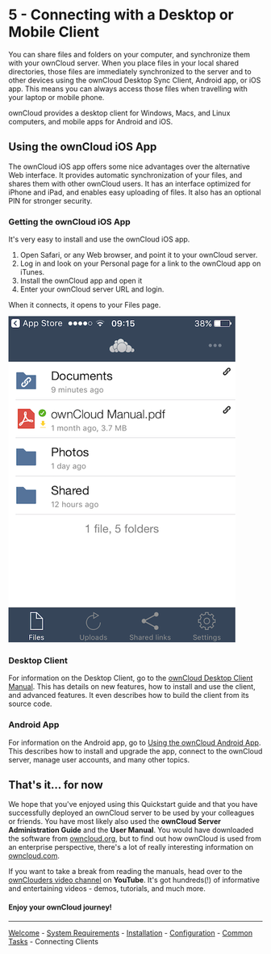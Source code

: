 # 5 - Connecting with a Desktop or Mobile Client

You can share files and folders on your computer, and synchronize them with your ownCloud server. When you place files in your local shared directories, those files are immediately synchronized to the server and to other devices using the ownCloud Desktop Sync Client, Android app, or iOS app. This means you can always access those files when travelling with your laptop or mobile phone.

ownCloud provides a desktop client for Windows, Macs, and Linux computers, and mobile apps for Android and iOS.

## Using the ownCloud iOS App
The ownCloud iOS app offers some nice advantages over the alternative Web interface. It provides automatic synchronization of your files, and shares them with other ownCloud users. It has an interface optimized for iPhone and iPad, and enables easy uploading of files. It also has an optional PIN for stronger security.

### Getting the ownCloud iOS App
It's very easy to install and use the ownCloud iOS app.

1. Open Safari, or any Web browser, and point it to your ownCloud server.
2. Log in and look on your Personal page for a link to the ownCloud app on iTunes.
3. Install the ownCloud app and open it
4. Enter your ownCloud server URL and login.

When it connects, it opens to your Files page.

![iOS Files List](./ios-files-list.png)

### Desktop Client
For information on the Desktop Client, go to the [ownCloud Desktop Client Manual](https://doc.owncloud.org/desktop/2.5/). This has details on new features, how to install and use the client, and advanced features. It even describes how to build the client from its source code.

### Android App
For information on the Android app, go to [Using the ownCloud Android App](https://doc.owncloud.org/android/). This describes how to install and upgrade the app, connect to the ownCloud server, manage user accounts, and many other topics.

## That's it... for now
We hope that you've enjoyed using this Quickstart guide and that you have successfully deployed an ownCloud server to be used by your colleagues or friends. You have most likely also used the **ownCloud Server Administration Guide** and the **User Manual**. You would have downloaded the software from [owncloud.org](https://owncloud.org), but to find out how ownCloud is used from an enterprise perspective, there's a lot of really interesting information on [owncloud.com](https://owncloud.com).

If you want to take a break from reading the manuals, head over to the [ownClouders video channel](https://www.youtube.com/user/ownClouders/videos) on **YouTube**. It's got hundreds(!) of informative and entertaining videos - demos, tutorials, and much more.

#### Enjoy your ownCloud journey!



----
[Welcome](index.html) - [System Requirements](owncloud_qs_s1.html) - [Installation](owncloud_qs_s2.html) - [Configuration](owncloud_qs_s3.html) - [Common Tasks](owncloud_qs_s4.html) - Connecting Clients
